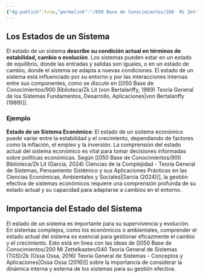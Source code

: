 ```yaml
---
{"dg-publish":true,"permalink":"/050 Base de Conocimientos/200  Mi Zettelkasten/100 Docencia/Org1/2025/Clase 06 Sistemas (Fronteras, Complejidad y Tipologías)/Zk Los Estados de un Sistema/","tags":["digitalGarden"]}
---
```


## Los Estados de un Sistema

El estado de un sistema **describe su condición actual en términos de estabilidad, cambio o evolución**. Los sistemas pueden estar en un estado de equilibrio, donde las entradas y salidas son iguales, o en un estado de cambio, donde el sistema se adapta a nuevas condiciones. El estado de un sistema está influenciado por su entorno y por las interacciones internas entre sus componentes, como se discute en [[050 Base de Conocimientos/900 Biblioteca/Zk Lit (von Bertalanffy, 1989) Teoría General de los Sistemas Fundamentos, Desarrollo, Aplicaciones\|von Bertalanffy (1989)]].

### Ejemplo

**Estado de un Sistema Económico**: El estado de un sistema económico puede variar entre la estabilidad y el crecimiento, dependiendo de factores como la inflación, el empleo y la inversión. La comprensión del estado actual del sistema económico es vital para tomar decisiones informadas sobre políticas económicas. Según [[050 Base de Conocimientos/900 Biblioteca/Zk Lit (García, 2024) Ciencias de la Complejidad - Teoría General de Sistemas, Pensamiento Sistémico y sus Aplicaciones Prácticas en las Ciencias Económicas, Ambientales y Sociales\|García (2024)]], la gestión efectiva de sistemas económicos requiere una comprensión profunda de su estado actual y su capacidad para adaptarse a cambios en el entorno.

## Importancia del Estado del Sistema

El estado de un sistema es importante para su supervivencia y evolución. En sistemas complejos, como los económicos o ambientales, comprender el estado actual del sistema es esencial para gestionar eficazmente el cambio y el crecimiento. Esto está en línea con las ideas de [[050 Base de Conocimientos/200  Mi Zettelkasten/040 Teoría General de Sistemas (TGS)/Zk (Ossa Ossa, 2016) Teoría General de Sistemas -  Conceptos y Aplicaciones\|Ossa Ossa (2016)]] sobre la importancia de considerar la dinámica interna y externa de los sistemas para su gestión efectiva.